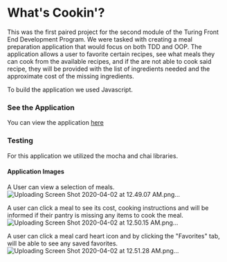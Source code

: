 # What's Cookin'? 

This was the first paired project for the second module of the Turing Front End Development Program. We were tasked with creating a meal preparation application that would focus on both TDD and OOP. The application allows a user to favorite certain recipes, see what meals they can cook from the available recipes, and if the are not able to cook said recipe, they will be provided with the list of ingredients needed and the approximate cost of the missing ingredients. 

To build the application we used Javascript.

### See the Application 

You can view the application [here](https://carflor.github.io/whats-cookin/)

### Testing 

For this application we utilized the mocha and chai libraries.

#### Application Images
A User can view a selection of meals. 
![Uploading Screen Shot 2020-04-02 at 12.49.07 AM.png…]()

A user can click a meal to see its cost, cooking instructions and will be informed if their pantry is missing any items to cook the meal.
![Uploading Screen Shot 2020-04-02 at 12.50.15 AM.png…]()

A user can click a meal card heart icon and by clicking the "Favorites" tab, will be able to see any saved favorites.
![Uploading Screen Shot 2020-04-02 at 12.51.28 AM.png…]()



